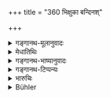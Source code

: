 +++
title = "360 भिक्षुका बन्दिनश्"

+++

<details><summary>गङ्गानथ-मूलानुवादः</summary>

Mendicants, bards, persons initiated for a rite and craftsmen may converse with women, unchecked.—(360)
</details>

<details><summary>मेधातिथिः</summary>

**भिक्षुका** भिक्षाजीविनो भिक्षायाचनारूपं संभाषणम् **अवारिताः कुर्युर्** यदि स्वामिना न निषिद्धाः । अथ वा नैते वारयितव्याः । **बन्दिनः** स्तावकाः । **दीक्षिता** यज्ञे भृतिवचनार्थं संभाषेरन् । **कारवः** सूपकारादयः । एते तीर्थादिष्व् अपि न निवार्याः ॥ ८.३६० ॥
</details>

<details><summary>गङ्गानथ-भाष्यानुवादः</summary>

‘*Mendicants*,’— those living on alms; these may talk to women, in the act of begging, if they are not ‘*checked*’ by their husbands.

Or, the meaning may be that they shall not be checked or forbidden in this.

‘*Bards*,’—those who sing the praises of kings.

‘*Initiated at a rite*,’—These persons would have to speak to women in the course of the response that they have to make in acceptance of their appointment.

‘*Craftsmen*,’—cooks and others.

These should not be prevented even at such places as the watering-place and the like.—(360)
</details>

<details><summary>गङ्गानथ-टिप्पन्यः</summary>

This verse is quoted in *Vivādaratnākara* (p. 386), which adds the following notes ‘*Vandinaḥ*,’ bards singing the praises of people,—‘*dīkṣitāḥ*,’ persons initiated for a sacrificial performance,—‘*kāravaḥ*,’ professional artisans;—and in
*Vyavahāra-Bālambhaṭṭī* (p. 1002).
</details>

<details><summary>भारुचिः</summary>

भिक्षुकादीनाम् असत्य् अपि कारणे संभाषणं गृहेष्व् अभ्यनुज्ञायते । ताभिः सह तीर्थादिषु तु विजनेषु सत्य् अपि कारणे भिक्षुकादयो नाभिभाषेरन्, शङ्कास्थानेषु ॥ ८.३५९ ॥
</details>

<details><summary>Bühler</summary>

360	Mendicants, bards, men who have performed the initiatory ceremony of a Vedic sacrifice, and artisans are not prohibited from speaking to married women.
</details>
